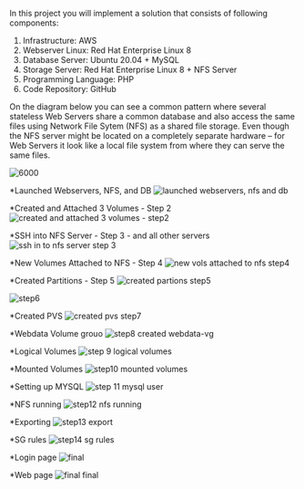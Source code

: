 In this project you will implement a solution that consists of following components:

1. Infrastructure: AWS
2. Webserver Linux: Red Hat Enterprise Linux 8
3. Database Server: Ubuntu 20.04 + MySQL
4. Storage Server: Red Hat Enterprise Linux 8 + NFS Server
5. Programming Language: PHP
6. Code Repository: GitHub

On the diagram below you can see a common pattern where several stateless Web Servers share a common database and also access 
the same files using Network File Sytem (NFS) as a shared file storage. Even though the NFS server might be located on a completely 
separate hardware – for Web Servers it look like a local file system from where they can serve the same files.


![6000](https://user-images.githubusercontent.com/85270361/210138947-340454da-2ca8-4041-84e7-324d685612a4.PNG)




*Launched Webservers, NFS, and DB
![launched webservers, nfs and db](https://github.com/hasiqbal/DevOps-Projects2/assets/85685078/86ddc76f-8376-42f8-9a59-c92951e4db6e)

*Created and Attached 3 Volumes - Step 2
![created and attached 3 volumes - step2](https://github.com/hasiqbal/DevOps-Projects2/assets/85685078/a8413945-7df7-49c3-b52e-dbb6df65a071)

*SSH into NFS Server - Step 3 - and all other servers
![ssh in to nfs server step 3](https://github.com/hasiqbal/DevOps-Projects2/assets/85685078/6d1dbcc0-3760-43a2-8690-728737368a42)

*New Volumes Attached to NFS - Step 4
![new vols attached to nfs step4](https://github.com/hasiqbal/DevOps-Projects2/assets/85685078/fe29b335-1bd4-4026-bcb3-607736e95f39)

*Created Partitions - Step 5
![created partions step5](https://github.com/hasiqbal/DevOps-Projects2/assets/85685078/62460a2a-071b-46e6-9181-79dd1beb7052)

![step6](https://github.com/hasiqbal/DevOps-Projects2/assets/85685078/a4d6e490-7bd2-4f06-bb53-8adcf89dc76e)

*Created PVS
![created pvs step7](https://github.com/hasiqbal/DevOps-Projects2/assets/85685078/9495c6e2-80c6-46b4-9e55-86afb2e34c4e)

*Webdata Volume grouo
![step8 created webdata-vg](https://github.com/hasiqbal/DevOps-Projects2/assets/85685078/36d9793f-a81b-4b18-917a-9e80d3981499)

*Logical Volumes
![step 9 logical volumes](https://github.com/hasiqbal/DevOps-Projects2/assets/85685078/0a13acc5-81e1-48a3-a0bd-1923b727e15c)

*Mounted Volumes
![step10 mounted volumes](https://github.com/hasiqbal/DevOps-Projects2/assets/85685078/183dcdb7-1f0d-46da-bbdc-4d5ff0aa80ae)

*Setting up MYSQL
![step 11 mysql user](https://github.com/hasiqbal/DevOps-Projects2/assets/85685078/3719bcca-cc5c-4579-9c9b-f1f858a95293)

*NFS running
![step12 nfs running](https://github.com/hasiqbal/DevOps-Projects2/assets/85685078/0dde1c57-a1a0-40c8-9cfe-14d0a6938303)

*Exporting
![step13 export](https://github.com/hasiqbal/DevOps-Projects2/assets/85685078/ac037b51-2513-4169-8960-6bf310643a56)

*SG rules
![step14 sg rules](https://github.com/hasiqbal/DevOps-Projects2/assets/85685078/94bd89ae-8b86-4ffa-a0d0-64eea81d8db6)

*Login page
![final](https://github.com/hasiqbal/DevOps-Projects2/assets/85685078/656ae2d9-1832-4e2f-b0ba-567ce60d75d1)

*Web page
![final final](https://github.com/hasiqbal/DevOps-Projects2/assets/85685078/c08e71f6-f74f-494c-9584-c9dcba3e0093)

